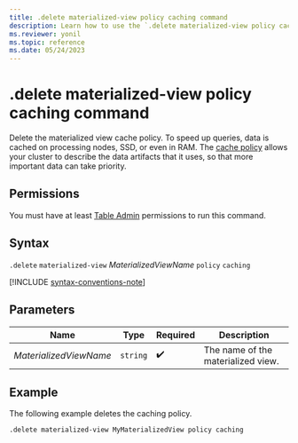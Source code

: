 ```yaml
---
title: .delete materialized-view policy caching command
description: Learn how to use the `.delete materialized-view policy caching` command to delete the materialized view's cache policy.
ms.reviewer: yonil
ms.topic: reference
ms.date: 05/24/2023
---
```

# .delete materialized-view policy caching command

Delete the materialized view cache policy. To speed up queries, data is cached on processing nodes, SSD, or even in RAM. The [cache policy](cache-policy.md) allows your cluster to describe the data artifacts that it uses, so that more important data can take priority.

## Permissions

You must have at least [Table Admin](access-control/role-based-access-control.md) permissions to run this command.

## Syntax

`.delete` `materialized-view` *MaterializedViewName* `policy` `caching`

[!INCLUDE [syntax-conventions-note](../includes/syntax-conventions-note.md)]

## Parameters

|Name|Type|Required|Description|
|--|--|--|--|
|*MaterializedViewName*| `string` | :heavy_check_mark:|The name of the materialized view.|

## Example

The following example deletes the caching policy.

```kusto
.delete materialized-view MyMaterializedView policy caching 
```
